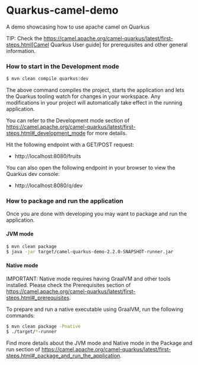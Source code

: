 # Quarkus-camel-demo
A demo showcasing how to use apache camel on Quarkus

TIP: Check the https://camel.apache.org/camel-quarkus/latest/first-steps.html[Camel Quarkus User guide] for prerequisites
and other general information.

### How to start in the Development mode
```bash
$ mvn clean compile quarkus:dev
```

The above command compiles the project, starts the application and lets the Quarkus tooling watch for changes in your
workspace. Any modifications in your project will automatically take effect in the running application.

You can refer to the Development mode section of
https://camel.apache.org/camel-quarkus/latest/first-steps.html#_development_mode for more details.

Hit the following endpoint with a GET/POST request:

* http://localhost:8080/fruits

You can also open the following endpoint in your browser to view the Quarkus dev console:

* http://localhost:8080/q/dev

### How to package and run the application

Once you are done with developing you may want to package and run the application.

#### JVM mode

```bash
$ mvn clean package
$ java -jar target/camel-quarkus-demo-2.2.0-SNAPSHOT-runner.jar
```

#### Native mode

IMPORTANT: Native mode requires having GraalVM and other tools installed. Please check the Prerequisites section
of https://camel.apache.org/camel-quarkus/latest/first-steps.html#_prerequisites.

To prepare and run a native executable using GraalVM, run the following commands:

```bash
$ mvn clean package -Pnative
$ ./target/*-runner
```

Find more details about the JVM mode and Native mode in the Package and run section of
https://camel.apache.org/camel-quarkus/latest/first-steps.html#_package_and_run_the_application.
